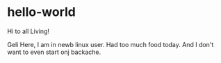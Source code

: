 # hello-world

Hi to all Living!


Geli Here, I am in newb linux user.
Had too much food today. And I don't want to even start onj backache. 
